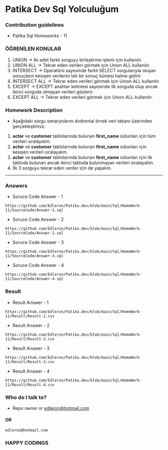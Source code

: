 # Patika Dev Sql Yolculuğum

### Contribution guidelines

* Patika Sql Homeworks - 11

### ÖĞRENİLEN KONULAR

1. UNION -> İki adet farklı sorguyu birleştirme işlemi için kullanılır.
2. UNION  ALL -> Tekrar eden verileri görmek için Union ALL kullanılır.
3. INTERSECT -> Operatörü sayesinde farklı SELECT sorgularıyla oluşan sonuçların kesişen verilerini tek bir sonuç kümesi haline getirir.
4. INTERSECT  ALL  -> Tekrar eden verileri görmek için Union ALL kullanılır.
5. EXCEPT -> EXCEPT anahtar kelimesi sayesinde ilk sorguda olup ancak ikinci sorguda olmayan verileri gösterir.
6. EXCEPT  ALL -> Tekrar eden verileri görmek için Union ALL kullanılır.

### Homework Description

* Aşağıdaki sorgu senaryolarını dvdrental örnek veri tabanı üzerinden gerçekleştiriniz.

1. **actor** ve **customer** tablolarında bulunan **first_name** sütunları için tüm verileri sıralayalım.
2. **actor** ve **customer** tablolarında bulunan **first_name** sütunları için kesişen verileri sıralayalım.
3. **actor** ve **customer** tablolarında bulunan **first_name** sütunları için ilk tabloda bulunan ancak ikinci tabloda bulunmayan verileri sıralayalım.
4. İlk 3 sorguyu tekrar eden veriler için de yapalım.

---

### Answers

* Soruce Code Answer - 1

```
https://github.com/Edleron/Patika.dev/blob/main/Sql/HomeWork-11/SourceCode/Answer-1.sql
```

* Soruce Code Answer - 2

```
https://github.com/Edleron/Patika.dev/blob/main/Sql/HomeWork-11/SourceCode/Answer-2.sql
```

* Soruce Code Answer - 3

```
https://github.com/Edleron/Patika.dev/blob/main/Sql/HomeWork-11/SourceCode/Answer-3.sql
```

* Soruce Code Answer - 4

```
https://github.com/Edleron/Patika.dev/blob/main/Sql/HomeWork-11/SourceCode/Answer-4.sql
```

### Result

* Result Answer - 1

```
https://github.com/Edleron/Patika.dev/blob/main/Sql/HomeWork-11/Result/Result-1.csv
```

* Result Answer - 2

```
https://github.com/Edleron/Patika.dev/blob/main/Sql/HomeWork-11/Result/Result-2.csv
```

* Result Answer - 3

```
https://github.com/Edleron/Patika.dev/blob/main/Sql/HomeWork-11/Result/Result-3.csv
```

* Result Answer - 4

```
https://github.com/Edleron/Patika.dev/blob/main/Sql/HomeWork-11/Result/Result-4.csv
```

### Who do I talk to?

* Repo owner or edleron@hotmail.com

#### OR

```
edleron@hotmail.com 
```

### HAPPY CODINGS

